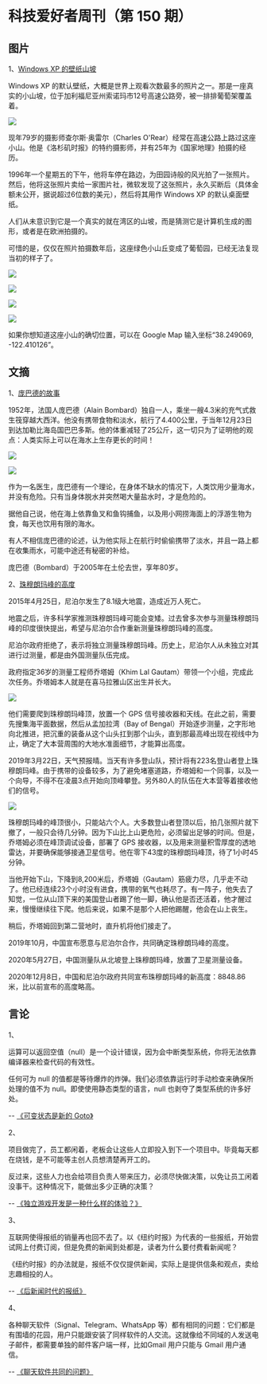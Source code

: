 # 科技爱好者周刊（第 150 期）

## 图片

1、[Windows XP 的壁纸山坡](https://www.sfgate.com/travel/article/Windows-XP-Bliss-Hill-Sonoma-Charles-O-Rear-15976588.php)

Windows XP 的默认壁纸，大概是世界上观看次数最多的照片之一。那是一座真实的小山坡，位于加利福尼亚州索诺玛市12号高速公路旁，被一排排葡萄架覆盖着。

![](https://cdn.beekka.com/blogimg/asset/202102/bg2021022708.jpg)

现年79岁的摄影师查尔斯·奥雷尔（Charles O'Rear）经常在高速公路上路过这座小山。他是《洛杉矶时报》的特约摄影师，并有25年为《国家地理》拍摄的经历。

1996年一个星期五的下午，他将车停在路边，为田园诗般的风光拍了一张照片。然后，他将这张照片卖给一家图片社，微软发现了这张照片，永久买断后（具体金额未公开，据说超过6位数的美元），然后将其用作 Windows XP 的默认桌面壁纸。

人们从未意识到它是一个真实的就在湾区的山坡，而是猜测它是计算机生成的图形，或者是在欧洲拍摄的。

可惜的是，仅仅在照片拍摄数年后，这座绿色小山丘变成了葡萄园，已经无法复现当初的样子了。

![](https://cdn.beekka.com/blogimg/asset/202102/bg2021022712.jpg)

![](https://cdn.beekka.com/blogimg/asset/202102/bg2021022711.jpg)

![](https://cdn.beekka.com/blogimg/asset/202102/bg2021022709.jpg)

![](https://cdn.beekka.com/blogimg/asset/202102/bg2021022710.jpg)

如果你想知道这座小山的确切位置，可以在 Google Map 输入坐标“38.249069, -122.410126”。

## 文摘

1、[庞巴德的故事](https://zh.wikipedia.org/wiki/%E9%98%BF%E5%85%B0%C2%B7%E9%82%A6%E5%B7%B4%E5%B0%94)

1952年，法国人庞巴德（Alain Bombard）独自一人，乘坐一艘4.3米的充气式救生筏穿越大西洋。他没有携带食物和淡水，航行了4.400公里，于当年12月23日到达加勒比海岛国巴巴多斯。他的体重减轻了25公斤，这一切只为了证明他的观点：人类实际上可以在海水上生存更长的时间！

![](https://cdn.beekka.com/blogimg/asset/202102/bg2021022305.jpg)

![](https://cdn.beekka.com/blogimg/asset/202102/bg2021022306.jpg)

作为一名医生，庞巴德有一个理论，在身体不缺水的情况下，人类饮用少量海水，并没有危险。只有当身体脱水并突然喝大量盐水时，才是危险的。

据他自己说，他在海上依靠鱼叉和鱼钩捕鱼，以及用小网捞海面上的浮游生物为食，每天也饮用有限的海水。

有人不相信庞巴德的论述，认为他实际上在航行时偷偷携带了淡水，并且一路上都在收集雨水，可能中途还有秘密的补给。

庞巴德（Bombard）于2005年在土伦去世，享年80岁。

2、[珠穆朗玛峰的高度](https://www.recordnepal.com/wire/features/nepali-surveyors-arduous-journey-to-get-to-8848-86/)

2015年4月25日，尼泊尔发生了8.1级大地震，造成近万人死亡。

地震之后，许多科学家推测珠穆朗玛峰可能会变矮。过去曾多次参与测量珠穆朗玛峰的印度很快提出，希望与尼泊尔合作重新测量珠穆朗玛峰的高度。 

尼泊尔政府拒绝了，表示将独立测量珠穆朗玛峰。历史上，尼泊尔人从未独立对其进行过测量，都是由外国测量队伍完成。

政府指定36岁的测量工程师乔塔姆（Khim Lal Gautam）带领一个小组，完成此次任务。乔塔姆本人就是在喜马拉雅山区出生并长大。

![](https://www.wangbase.com/blogimg/asset/202012/bg2020121004.jpg)

他们需要爬到珠穆朗玛峰顶，放置一个 GPS 信号接收器和天线。在此之前，需要先搜集海平面数据，然后从孟加拉湾（Bay of Bengal）开始逐步测量，之字形地向北推进，把沉重的装备从这个山头扛到那个山头，直到那最高峰出现在视线中为止，确定了大本营周围的大地水准面细节，才能算出高度。 

2019年3月22日，天气预报晴。当天有许多登山队，预计将有223名登山者登上珠穆朗玛峰。由于携带的设备较多，为了避免堵塞道路，乔塔姆和一个同事，以及一个向导，不得不在凌晨3点开始向顶峰攀登。另外80人的队伍在大本营等着接收他们的信号。

![](https://www.wangbase.com/blogimg/asset/202012/bg2020121005.jpg)

珠穆朗玛峰的峰顶很小，只能站六个人。大多数登山者登顶以后，拍几张照片就下撤了，一般只会待几分钟。因为下山比上山更危险，必须留出足够的时间。但是，乔塔姆必须在峰顶调试设备，部署了 GPS 接收器，以及用来测量积雪厚度的透地雷达，并要确保能够接通卫星信号。他在零下43度的珠穆朗玛峰顶，待了1小时45分钟。

当他开始下山，下降到8,200米后，乔塔姆（Gautam）筋疲力尽，几乎走不动了。他已经连续23个小时没有进食，携带的氧气也耗尽了。有一阵子，他失去了知觉，一位从山顶下来的美国登山者踢了他一脚，确认他是否还活着，他才醒过来，慢慢继续往下爬。他后来说，如果不是那个人把他踢醒，他会在山上丧生。 

稍后，乔塔姆回到第二营地时，直升机将他们接走了。 

2019年10月，中国宣布愿意与尼泊尔合作，共同确定珠穆朗玛峰的高度。

2020年5月27日，中国测量队从北坡登上珠穆朗玛峰，放置了卫星测量设备。

2020年12月8日，中国和尼泊尔政府共同宣布珠穆朗玛峰的新高度：8848.86米，比以前宣布的高度略高。

## 言论

1、

运算可以返回空值（null）是一个设计错误，因为会中断类型系统，你将无法依靠编译器来检查代码的有效性。

任何可为 null 的值都是等待爆炸的炸弹。我们必须依靠运行时手动检查来确保所处理的值不为 null。即使使用静态类型的语言，null 也剥夺了类型系统的许多好处。

-- [《可变状态是新的 Goto》](https://medium.com/better-programming/goto-destroys-lives-7636dd9201dd)

2、

项目做完了，员工都闲着，老板会让这些人立即投入到下一个项目中。毕竟每天都在烧钱，是不可能等主创人员想清楚再开工的。

反过来，这些人力也会给项目负责人带来压力，必须尽快做决策，以免让员工闲着没事干。这种情况下，能做出多少正确的决策？

-- [《独立游戏开发是一种什么样的体验？》](https://www.yystv.cn/p/7626)

3、

互联网使得报纸的销量再也回不去了。以《纽约时报》为代表的一些报纸，开始尝试网上付费订阅，但是免费的新闻到处都是，读者为什么要付费看新闻呢？

《纽约时报》的办法就是，报纸不仅仅提供新闻，实际上是提供信条和观点，卖给志趣相投的人。

-- [《后新闻时代的报纸》](https://www.city-journal.org/journalism-advocacy-over-reporting)

4、

各种聊天软件（Signal、Telegram、WhatsApp 等）都有相同的问题：它们都是有围墙的花园，用户只能跟安装了同样软件的人交流。这就像给不同域的人发送电子邮件，都需要单独的邮件客户端一样，比如Gmail 用户只能与 Gmail 用户通信。

-- [《聊天软件共同的问题》](https://stuker.com/2021/whatsapp-and-most-alternatives-share-the-same-problem/)



